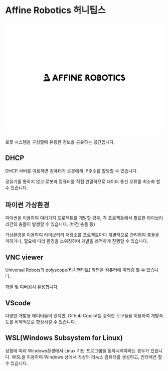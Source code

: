 # Affine Robotics 허니팁스

<img width="565" alt="image" src="./readmeImages/affinerobotics_logo_black_horizontal.png">

로봇 시스템을 구성할때 유용한 정보를 공유하는 공간입니다. 

## DHCP

DHCP 서버를 이용하면 컴퓨터가 로봇에게 IP주소를 할당할 수 있습니다.

공유기를 통하지 않고 로봇과 컴퓨터를 직접 연결하므로 데이터 통신 오류를 최소화 할 수 있습니다.


## 파이썬 가상환경

파이썬을 이용하여 여러가지 프로젝트를 개발할 경우, 각 프로젝트에서 필요한 라이브러리간의 충돌이 발생할 수 있습니다. (버전 충돌 등)

가상환경을 이용하여 라이브러리 저장소를 프로젝트마다 개별적으로 관리하여 충돌을 피하거나, 필요에 따라 환경을 스위칭하며 개발을 쾌적하게 진행할 수 있습니다.


## VNC viewer

Universal Robots의 polyscope(티치팬던트) 화면을 컴퓨터에 미러링 할 수 있습니다.

개발 및 디버깅시 유용합니다.


## VScode

다양한 개발용 에디터들이 있지만, Github Copilot등 강력한 도구들을 이용하여 개발속도를 비약적으로 향상시킬 수 있습니다.


## WSL(Windows Subsystem for Linux)

상황에 따라 Windows환경에서 Linux 기반 프로그램을 동작시켜야하는 경우가 있습니다. 
WSL을 이용하여 Windows 상에서 가상의 리눅스 컴퓨터를 생성하고, 인터렉션 할 수 있습니다.
